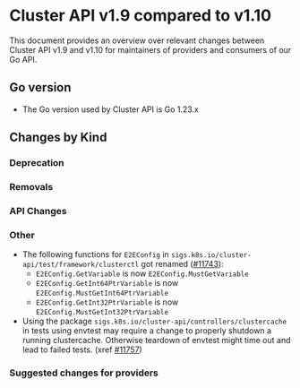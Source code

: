 # Cluster API v1.9 compared to v1.10

This document provides an overview over relevant changes between Cluster API v1.9 and v1.10 for
maintainers of providers and consumers of our Go API.

## Go version

- The Go version used by Cluster API is Go 1.23.x

## Changes by Kind

### Deprecation

### Removals

### API Changes

### Other

- The following functions for `E2EConfig` in `sigs.k8s.io/cluster-api/test/framework/clusterctl` got renamed ([#11743](https://github.com/kubernetes-sigs/cluster-api/pull/11743)):
  - `E2EConfig.GetVariable` is now `E2EConfig.MustGetVariable`
  - `E2EConfig.GetInt64PtrVariable` is now `E2EConfig.MustGetInt64PtrVariable`
  - `E2EConfig.GetInt32PtrVariable` is now `E2EConfig.MustGetInt32PtrVariable`
- Using the package `sigs.k8s.io/cluster-api/controllers/clustercache` in tests using envtest may require a change to properly shutdown a running clustercache. Otherwise teardown of envtest might time out and lead to failed tests. (xref [#11757](https://github.com/kubernetes-sigs/cluster-api/pull/11757))

### Suggested changes for providers